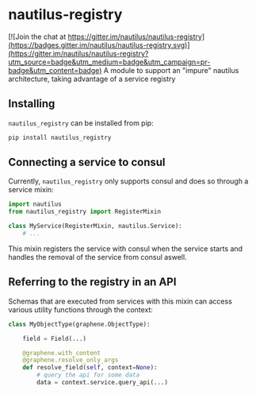 # nautilus-registry

[![Join the chat at https://gitter.im/nautilus/nautilus-registry](https://badges.gitter.im/nautilus/nautilus-registry.svg)](https://gitter.im/nautilus/nautilus-registry?utm_source=badge&utm_medium=badge&utm_campaign=pr-badge&utm_content=badge)
A module to support an "impure" nautilus architecture, taking advantage of a service registry

## Installing
`nautilus_registry` can be installed from pip:

```bash
pip install nautilus_registry
```


## Connecting a service to consul
Currently, `nautilus_registry` only supports consul and does so through a
service mixin:

```python
import nautilus
from nautilus_registry import RegisterMixin

class MyService(RegisterMixin, nautilus.Service):
    # ...

```


This mixin registers the service with consul when the service starts and
handles the removal of the service from consul aswell.


## Referring to the registry in an API
Schemas that are executed from services with this mixin can access various utility functions through the context:

```python
class MyObjectType(graphene.ObjectType):

    field = Field(...)

    @graphene.with_content
    @graphene.resolve_only_args
    def resolve_field(self, context=None):
        # query the api for some data
        data = context.service.query_api(...)
```
